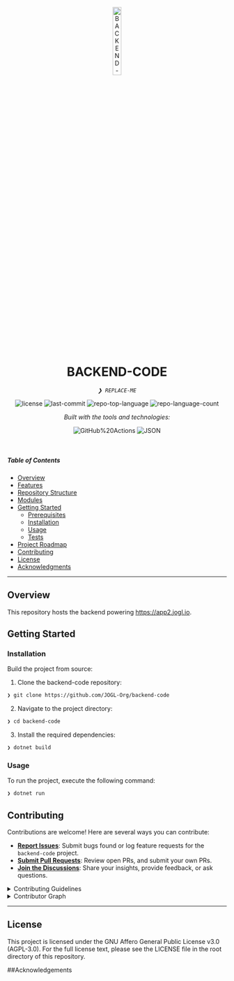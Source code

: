 <p align="center">
  <img src="https://img.icons8.com/?size=512&id=55494&format=png" width="20%" alt="BACKEND-CODE-logo">
</p>
<p align="center">
    <h1 align="center">BACKEND-CODE</h1>
</p>
<p align="center">
    <em><code>❯ REPLACE-ME</code></em>
</p>
<p align="center">
	<img src="https://img.shields.io/github/license/JOGL-Org/backend-code?style=flat&logo=opensourceinitiative&logoColor=white&color=0080ff" alt="license">
	<img src="https://img.shields.io/github/last-commit/JOGL-Org/backend-code?style=flat&logo=git&logoColor=white&color=0080ff" alt="last-commit">
	<img src="https://img.shields.io/github/languages/top/JOGL-Org/backend-code?style=flat&color=0080ff" alt="repo-top-language">
	<img src="https://img.shields.io/github/languages/count/JOGL-Org/backend-code?style=flat&color=0080ff" alt="repo-language-count">
</p>
<p align="center">
		<em>Built with the tools and technologies:</em>
</p>
<p align="center">
	<img src="https://img.shields.io/badge/GitHub%20Actions-2088FF.svg?style=flat&logo=GitHub-Actions&logoColor=white" alt="GitHub%20Actions">
	<img src="https://img.shields.io/badge/JSON-000000.svg?style=flat&logo=JSON&logoColor=white" alt="JSON">
</p>

<br>

#####  Table of Contents

- [ Overview](#-overview)
- [ Features](#-features)
- [ Repository Structure](#-repository-structure)
- [ Modules](#-modules)
- [ Getting Started](#-getting-started)
    - [ Prerequisites](#-prerequisites)
    - [ Installation](#-installation)
    - [ Usage](#-usage)
    - [ Tests](#-tests)
- [ Project Roadmap](#-project-roadmap)
- [ Contributing](#-contributing)
- [ License](#-license)
- [ Acknowledgments](#-acknowledgments)

---

##  Overview

This repository hosts the backend powering https://app2.jogl.io. 

##  Getting Started

###  Installation

Build the project from source:

1. Clone the backend-code repository:
```sh
❯ git clone https://github.com/JOGL-Org/backend-code
```

2. Navigate to the project directory:
```sh
❯ cd backend-code
```

3. Install the required dependencies:
```sh
❯ dotnet build
```

###  Usage

To run the project, execute the following command:

```sh
❯ dotnet run
```

##  Contributing

Contributions are welcome! Here are several ways you can contribute:

- **[Report Issues](https://github.com/JOGL-Org/backend-code/issues)**: Submit bugs found or log feature requests for the `backend-code` project.
- **[Submit Pull Requests](https://github.com/JOGL-Org/backend-code/blob/main/CONTRIBUTING.md)**: Review open PRs, and submit your own PRs.
- **[Join the Discussions](https://github.com/JOGL-Org/backend-code/discussions)**: Share your insights, provide feedback, or ask questions.

<details closed>
<summary>Contributing Guidelines</summary>

1. **Fork the Repository**: Start by forking the project repository to your github account.
2. **Clone Locally**: Clone the forked repository to your local machine using a git client.
   ```sh
   git clone https://github.com/JOGL-Org/backend-code
   ```
3. **Create a New Branch**: Always work on a new branch, giving it a descriptive name.
   ```sh
   git checkout -b new-feature-x
   ```
4. **Make Your Changes**: Develop and test your changes locally.
5. **Commit Your Changes**: Commit with a clear message describing your updates.
   ```sh
   git commit -m 'Implemented new feature x.'
   ```
6. **Push to github**: Push the changes to your forked repository.
   ```sh
   git push origin new-feature-x
   ```
7. **Submit a Pull Request**: Create a PR against the original project repository. Clearly describe the changes and their motivations.
8. **Review**: Once your PR is reviewed and approved, it will be merged into the main branch. Congratulations on your contribution!
</details>

<details closed>
<summary>Contributor Graph</summary>
<br>
<p align="left">
   <a href="https://github.com{/JOGL-Org/backend-code/}graphs/contributors">
      <img src="https://contrib.rocks/image?repo=JOGL-Org/backend-code">
   </a>
</p>
</details>

---


## License

This project is licensed under the GNU Affero General Public License v3.0 (AGPL-3.0). For the full license text, please see the LICENSE file in the root directory of this repository.

##Acknowledgements

